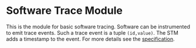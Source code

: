 # Software Trace Module

This is the module for basic software tracing. Software can be
instrumented to emit trace events. Such a trace event is a tuple
`(id,value)`. The STM adds a timestamp to the event. For more details
see the [specification].

[specification]: doc/specification.md
